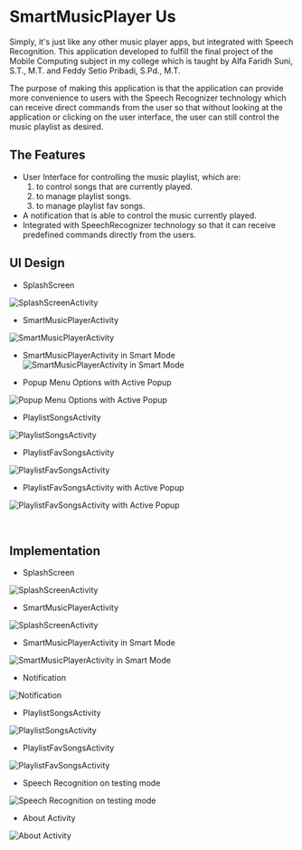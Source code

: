 # **SmartMusicPlayer Us**

Simply, it's just like any other music player apps, but integrated with Speech Recognition.
This application developed to fulfill the final project of the Mobile Computing subject in my college which is taught by Alfa Faridh Suni, S.T., M.T. and Feddy Setio Pribadi, S.Pd., M.T.

The purpose of making this application is that the application can provide more convenience to users with the Speech Recognizer technology which can receive direct commands from the user so that without looking at the application or clicking on the user interface, the user can still control the music playlist as desired.

## The Features

-	User Interface for controlling the music playlist, which are:
    1.	to control songs that are currently played.
    2.	to manage playlist songs.
    3.	to manage playlist fav songs.
-	A notification that is able to control the music currently played.
-	Integrated with SpeechRecognizer technology so that it can receive predefined commands directly from the users.

## UI Design

- SplashScreen

![SplashScreenActivity](asset_for_repo/images/Splash_screen.png)

- SmartMusicPlayerActivity

![SmartMusicPlayerActivity](asset_for_repo/images/Sedang_Diputar_Activity.png)

- SmartMusicPlayerActivity in Smart Mode
![SmartMusicPlayerActivity in Smart Mode](asset_for_repo/images/Sedang_Diputar_Activity__Mode_Smart.png)

- Popup Menu Options with Active Popup

![Popup Menu Options with Active Popup](asset_for_repo/images/Popup_Menu_Options.png)

- PlaylistSongsActivity

![PlaylistSongsActivity](asset_for_repo/images/Playlist_Lagu_Activity.png)

- PlaylistFavSongsActivity

![PlaylistFavSongsActivity](asset_for_repo/images/Playlist_Lagu_Favorit_Activity.png)

- PlaylistFavSongsActivity with Active Popup

![PlaylistFavSongsActivity with Active Popup](asset_for_repo/images/Playlist_Lagu_Favorit_Activity__Popup.png)

<br>

## Implementation

- SplashScreen

![SplashScreenActivity](asset_for_repo/screenshots/splash_screen.png)

- SmartMusicPlayerActivity

![SplashScreenActivity](asset_for_repo/screenshots/smartMusicPlayer_activity.png)

- SmartMusicPlayerActivity in Smart Mode

![SmartMusicPlayerActivity in Smart Mode](asset_for_repo/screenshots/mode_smart_activity.png)

- Notification

![Notification](asset_for_repo/screenshots/notification_showing_up_testing.png)

- PlaylistSongsActivity

![PlaylistSongsActivity](asset_for_repo/screenshots/playlist_songs.png)

- PlaylistFavSongsActivity

![PlaylistFavSongsActivity](asset_for_repo/screenshots/playlist_favorite_songs_activity.png)

- Speech Recognition on testing mode

![Speech Recognition on testing mode](asset_for_repo/screenshots/speech_recognition_testing.png)

- About Activity

![About Activity](asset_for_repo/screenshots/about_activity.png)
